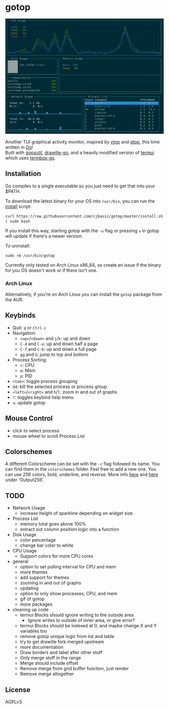 # gotop

![image](demo.gif)

Another TUI graphical activity monitor, inspired by [vtop](https://github.com/MrRio/vtop) and [gtop](https://github.com/aksakalli/gtop), this time written in [Go](https://golang.org/)!  
Built with [gopsutil](https://github.com/shirou/gopsutil), [drawille-go](https://github.com/exrook/drawille-go), and a heavily modified version of [termui](https://github.com/gizak/termui) which uses [termbox-go](https://github.com/nsf/termbox-go).


## Installation

Go compiles to a single executable so you just need to get that into your $PATH.

To download the latest binary for your OS into `/usr/bin`, you can run the [install](https://github.com/cjbassi/gotop/blob/master/install.sh) script:

```
curl https://raw.githubusercontent.com/cjbassi/gotop/master/install.sh | sudo bash
```

If you install this way, starting gotop with the `-u` flag or pressing `u` in gotop will update if there's a newer version.

To uninstall:

```
sudo rm /usr/bin/gotop
```

Currently only tested on Arch Linux x86_64, so create an issue if the binary for you OS doesn't work or if there isn't one.


### Arch Linux

Alternatively, if you're on Arch Linux you can install the `gotop` package from the AUR.


## Keybinds

* Quit: `q` or `Ctrl-c`
* Navigation:
    * `<up>`/`<down>` and `j`/`k`: up and down
    * `C-d` and `C-u`: up and down half a page
    * `C-f` and `C-b`: up and down a full page
    * `gg` and `G`: jump to top and bottom
* Process Sorting:
    * `c`: CPU
    * `m`: Mem
    * `p`: PID
* `<tab>`: toggle process grouping
* `dd`: kill the selected process or process group
* `<left>`/`<right>` and `h`/`l`: zoom in and out of graphs
* `?`: toggles keybind help menu
* `u`: update gotop


## Mouse Control

* click to select process
* mouse wheel to scroll Process List


## Colorschemes

A different Colorscheme can be set with the `-c` flag followed its name. You can find them in the `colorschemes` folder.
Feel free to add a new one. You can use 256 colors, bold, underline, and reverse. More info [here](https://godoc.org/github.com/nsf/termbox-go#Attribute) and [here](https://godoc.org/github.com/nsf/termbox-go#OutputMode) under 'Output256'.


## TODO

* Network Usage
    - increase height of sparkline depending on widget size
* Process List
    - memory total goes above 100%
    - extract out column position logic into a function
* Disk Usage
    - color percentage
    - change bar color to white
* CPU Usage
    - Support colors for more CPU cores
* general
    - option to set polling interval for CPU and mem
    - more themes
    - add support for themes
    - zooming in and out of graphs
    - updating
    - option to only show processes, CPU, and mem
    - gif of gotop
    - more packages
* cleaning up code
    - termui Blocks should ignore writing to the outside area
        - Ignore writes to outside of inner area, or give error?
    - termui Blocks should be indexed at 0, and maybe change X and Y variables too
    - remove gotop unique logic from list and table
    - try to get drawille fork merged upstream
    - more documentation
    - Draw borders and label after other stuff
    - Only merge stuff in the range
    - Merge should include offset
    - Remove merge from grid buffer function, just render
    - Remove merge altogether


## License

AGPLv3
